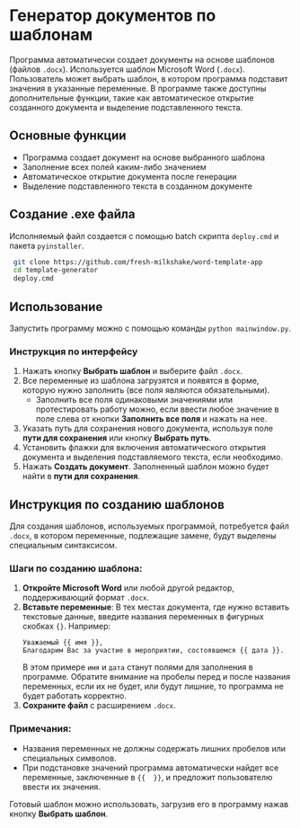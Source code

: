 # Генератор документов по шаблонам

Программа автоматически создает документы на основе шаблонов (файлов `.docx`). 
Используется шаблон Microsoft Word (`.docx`). Пользователь может выбрать шаблон, в котором программа подставит значения в указанные переменные. В программе также доступны дополнительные функции, такие как автоматическое открытие созданного документа и выделение подставленного текста.

## Основные функции

- Программа создает документ на основе выбранного шаблона
- Заполнение всех полей каким-либо значением
- Автоматическое открытие документа после генерации
- Выделение подставленного текста в созданном документе

## Создание .exe файла

Исполняемый файл создается с помощью batch скрипта `deploy.cmd` и пакета `pyinstaller`.

```bash
 git clone https://github.com/fresh-milkshake/word-template-app
 cd template-generator
 deploy.cmd
```

## Использование

Запустить программу можно с помощью команды `python mainwindow.py`.

### Инструкция по интерфейсу

1. Нажать кнопку **Выбрать шаблон** и выберите файл `.docx`.
2. Все переменные из шаблона загрузятся и появятся в форме, которую нужно заполнить (все поля являются обязательными).
   - Заполнить все поля одинаковыми значениями или протестировать работу можно, если ввести любое значение в поле слева от кнопки **Заполнить все поля** и нажать на нее.
3. Указать путь для сохранения нового документа, используя поле **пути для сохранения** или кнопку **Выбрать путь**.
4. Установить флажки для включения автоматического открытия документа и выделения подставляемого текста, если необходимо.
5. Нажать **Создать документ**. Заполненный шаблон можно будет найти в **пути для сохранения**.

## Инструкция по созданию шаблонов

Для создания шаблонов, используемых программой, потребуется файл `.docx`, в котором переменные, подлежащие замене, будут выделены специальным синтаксисом.

### Шаги по созданию шаблона:

1. **Откройте Microsoft Word** или любой другой редактор, поддерживающий формат `.docx`.
2. **Вставьте переменные**: В тех местах документа, где нужно вставить текстовые данные, введите названия переменных в фигурных скобках `{}`. Например:
    ```plaintext
    Уважаемый {{ имя }},
    Благодарим Вас за участие в мероприятии, состоявшемся {{ дата }}.
    ```
    В этом примере `имя` и `дата` станут полями для заполнения в программе. Обратите внимание на пробелы перед и после названия переменных, если их не будет, или будут лишние, то программа не будет работать корректно.
3. **Сохраните файл** с расширением `.docx`.

### Примечания:

- Названия переменных не должны содержать лишних пробелов или специальных символов.
- При подстановке значений программа автоматически найдет все переменные, заключенные в `{{  }}`, и предложит пользователю ввести их значения.

Готовый шаблон можно использовать, загрузив его в программу нажав кнопку **Выбрать шаблон**.
